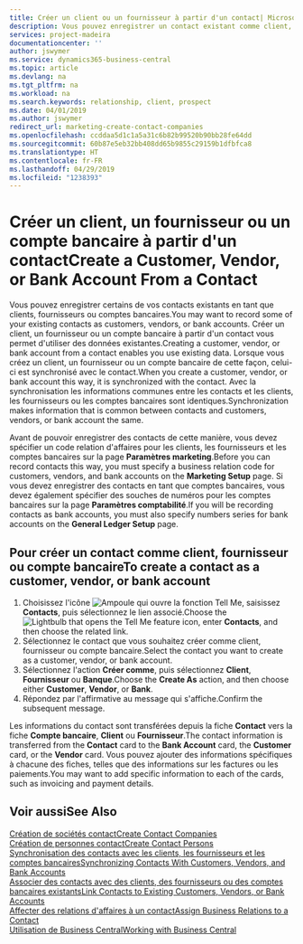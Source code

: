 ```yaml
---
title: Créer un client ou un fournisseur à partir d'un contact| Microsoft Docs
description: Vous pouvez enregistrer un contact existant comme client, fournisseur, ou compte bancaire à l'aide des données existantes et spécifier une relation d'affaires.
services: project-madeira
documentationcenter: ''
author: jswymer
ms.service: dynamics365-business-central
ms.topic: article
ms.devlang: na
ms.tgt_pltfrm: na
ms.workload: na
ms.search.keywords: relationship, client, prospect
ms.date: 04/01/2019
ms.author: jswymer
redirect_url: marketing-create-contact-companies
ms.openlocfilehash: ccddaa5d1c1a5a31c6b82b99520b90bb28fe64dd
ms.sourcegitcommit: 60b87e5eb32bb408dd65b9855c29159b1dfbfca8
ms.translationtype: HT
ms.contentlocale: fr-FR
ms.lasthandoff: 04/29/2019
ms.locfileid: "1238393"
---
```

# <a name="create-a-customer-vendor-or-bank-account-from-a-contact"></a><span data-ttu-id="c702c-103">Créer un client, un fournisseur ou un compte bancaire à partir d'un contact</span><span class="sxs-lookup"><span data-stu-id="c702c-103">Create a Customer, Vendor, or Bank Account From a Contact</span></span>
<span data-ttu-id="c702c-104">Vous pouvez enregistrer certains de vos contacts existants en tant que clients, fournisseurs ou comptes bancaires.</span><span class="sxs-lookup"><span data-stu-id="c702c-104">You may want to record some of your existing contacts as customers, vendors, or bank accounts.</span></span> <span data-ttu-id="c702c-105">Créer un client, un fournisseur ou un compte bancaire à partir d'un contact vous permet d'utiliser des données existantes.</span><span class="sxs-lookup"><span data-stu-id="c702c-105">Creating a customer, vendor, or bank account from a contact enables you use existing data.</span></span> <span data-ttu-id="c702c-106">Lorsque vous créez un client, un fournisseur ou un compte bancaire de cette façon, celui-ci est synchronisé avec le contact.</span><span class="sxs-lookup"><span data-stu-id="c702c-106">When you create a customer, vendor, or bank account this way, it is synchronized with the contact.</span></span> <span data-ttu-id="c702c-107">Avec la synchronisation les informations communes entre les contacts et les clients, les fournisseurs ou les comptes bancaires sont identiques.</span><span class="sxs-lookup"><span data-stu-id="c702c-107">Synchronization makes information that is common between contacts and customers, vendors, or bank account the same.</span></span>

<span data-ttu-id="c702c-108">Avant de pouvoir enregistrer des contacts de cette manière, vous devez spécifier un code relation d'affaires pour les clients, les fournisseurs et les comptes bancaires sur la page **Paramètres marketing**.</span><span class="sxs-lookup"><span data-stu-id="c702c-108">Before you can record contacts this way, you must specify a business relation code for customers, vendors, and bank accounts on the **Marketing Setup** page.</span></span> <span data-ttu-id="c702c-109">Si vous devez enregistrer des contacts en tant que comptes bancaires, vous devez également spécifier des souches de numéros pour les comptes bancaires sur la page **Paramètres comptabilité**.</span><span class="sxs-lookup"><span data-stu-id="c702c-109">If you will be recording contacts as bank accounts, you must also specify numbers series for bank accounts on the **General Ledger Setup** page.</span></span>

## <a name="to-create-a-contact-as-a-customer-vendor-or-bank-account"></a><span data-ttu-id="c702c-110">Pour créer un contact comme client, fournisseur ou compte bancaire</span><span class="sxs-lookup"><span data-stu-id="c702c-110">To create a contact as a customer, vendor, or bank account</span></span>
1. <span data-ttu-id="c702c-111">Choisissez l'icône ![Ampoule qui ouvre la fonction Tell Me](media/ui-search/search_small.png "Dites-moi ce que vous voulez faire"), saisissez **Contacts**, puis sélectionnez le lien associé.</span><span class="sxs-lookup"><span data-stu-id="c702c-111">Choose the ![Lightbulb that opens the Tell Me feature](media/ui-search/search_small.png "Tell me what you want to do") icon, enter **Contacts**, and then choose the related link.</span></span>
2. <span data-ttu-id="c702c-112">Sélectionnez le contact que vous souhaitez créer comme client, fournisseur ou compte bancaire.</span><span class="sxs-lookup"><span data-stu-id="c702c-112">Select the contact you want to create as a customer, vendor, or bank account.</span></span>
3. <span data-ttu-id="c702c-113">Sélectionnez l'action **Créer comme**, puis sélectionnez **Client**, **Fournisseur** ou **Banque**.</span><span class="sxs-lookup"><span data-stu-id="c702c-113">Choose the **Create As** action, and then choose either **Customer**, **Vendor**, or **Bank**.</span></span>
4. <span data-ttu-id="c702c-114">Répondez par l'affirmative au message qui s'affiche.</span><span class="sxs-lookup"><span data-stu-id="c702c-114">Confirm the subsequent message.</span></span>

<span data-ttu-id="c702c-115">Les informations du contact sont transférées depuis la fiche **Contact** vers la fiche **Compte bancaire**, **Client** ou **Fournisseur**.</span><span class="sxs-lookup"><span data-stu-id="c702c-115">The contact information is transferred from the **Contact** card to the **Bank Account** card, the **Customer** card, or the **Vendor** card.</span></span> <span data-ttu-id="c702c-116">Vous pouvez ajouter des informations spécifiques à chacune des fiches, telles que des informations sur les factures ou les paiements.</span><span class="sxs-lookup"><span data-stu-id="c702c-116">You may want to add specific information to each of the cards, such as invoicing and payment details.</span></span>

## <a name="see-also"></a><span data-ttu-id="c702c-117">Voir aussi</span><span class="sxs-lookup"><span data-stu-id="c702c-117">See Also</span></span>
[<span data-ttu-id="c702c-118">Création de sociétés contact</span><span class="sxs-lookup"><span data-stu-id="c702c-118">Create Contact Companies</span></span>](marketing-create-contact-companies.md)  
[<span data-ttu-id="c702c-119">Création de personnes contact</span><span class="sxs-lookup"><span data-stu-id="c702c-119">Create Contact Persons</span></span>](marketing-create-contact-persons.md)  
[<span data-ttu-id="c702c-120">Synchronisation des contacts avec les clients, les fournisseurs et les comptes bancaires</span><span class="sxs-lookup"><span data-stu-id="c702c-120">Synchronizing Contacts With Customers, Vendors, and Bank Accounts</span></span>](marketing-synchronize-contacts-customers-vendors-bank-accounts.md)  
[<span data-ttu-id="c702c-121">Associer des contacts avec des clients, des fournisseurs ou des comptes bancaires existants</span><span class="sxs-lookup"><span data-stu-id="c702c-121">Link Contacts to Existing Customers, Vendors, or Bank Accounts</span></span>](marketing-how-link-contact.md)  
[<span data-ttu-id="c702c-122">Affecter des relations d'affaires à un contact</span><span class="sxs-lookup"><span data-stu-id="c702c-122">Assign Business Relations to a Contact</span></span>](marketing-business-relations.md#AssignBusRelContact)  
[<span data-ttu-id="c702c-123">Utilisation de Business Central</span><span class="sxs-lookup"><span data-stu-id="c702c-123">Working with Business Central</span></span>](ui-work-product.md)
